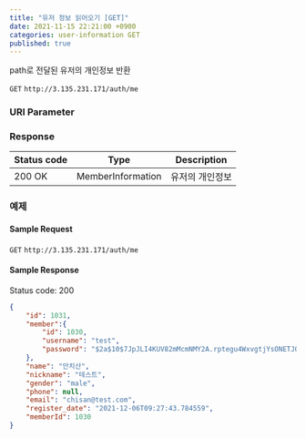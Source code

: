 ```yaml
---
title: "유저 정보 읽어오기 [GET]"
date: 2021-11-15 22:21:00 +0900
categories: user-information GET
published: true
---
```


path로 전달된 유저의 개인정보 반환

`GET` `http://3.135.231.171/auth/me`

### URI Parameter

### Response

| Status code | Type              | Description     |
| ----------- | ----------------- | --------------- |
| 200 OK      | MemberInformation | 유저의 개인정보 |



### 예제

#### Sample Request

`GET` `http://3.135.231.171/auth/me`

#### Sample Response

Status code: 200

```json
{
    "id": 1031,
    "member":{
        "id": 1030,
        "username": "test",
        "password": "$2a$10$7JpJLI4KUV82mMcmNMY2A.rptegu4WxvgtjYsONETJQNrpSR8rZa6"
    },
    "name": "안치산",
    "nickname": "테스트",
    "gender": "male",
    "phone": null,
    "email": "chisan@test.com",
    "register_date": "2021-12-06T09:27:43.784559",
    "memberId": 1030
}
```

